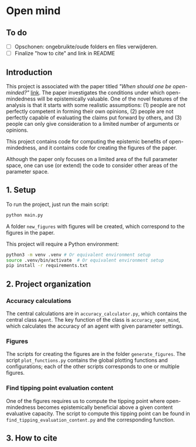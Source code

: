 # Open mind

## To do 
 - [ ] Opschonen: ongebruikte/oude folders en files verwijderen.
 - [ ] Finalize "how to cite" and link in README

## Introduction
This project is associated with the paper titled *"When should one be open-minded?"* 
[link](). The paper investigates the conditions under which open-mindedness will be 
epistemically valuable. One of the novel features of the analysis is that it starts 
with some realistic assumptions: (1) people are not perfectly competent in forming their 
own opinions, (2) people are not perfectly capable of evaluating the claims put forward 
by others, and (3) people can only give consideration to a limited number of arguments 
or opinions.

This project contains code for computing the epistemic benefits of open-mindedness, 
and it contains code for creating the figures of the paper. 

Although the paper only focuses on a limited area of the full parameter space, one 
can use (or extend) the code to consider  other areas of the parameter space. 

## 1. Setup

To run the project, just run the main script:

```bash
python main.py
```

A folder `new_figures` with figures will be created, which correspond to the figures 
in the paper.

This project will require a Python environment:

```bash
python3 -m venv .venv # Or equivalent environment setup
source .venv/bin/activate  # Or equivalent environment setup
pip install -r requirements.txt
```

## 2. Project organization

### Accuracy calculations
The central calculations are in `accuracy_calculator.py`, which contains the 
central class `Agent`. The key function of the class is `accuracy_open_mind`, 
which calculates the accuracy of an agent with given parameter settings. 

### Figures
The scripts for creating the figures are in the folder `generate_figures`. The 
script `plot_functions.py` contains the global plotting functions and 
configurations; each of the other scripts corresponds to one or multiple figures. 

### Find tipping point evaluation content
One of the figures requires us to compute the tipping point where open-mindedness 
becomes epistemically beneficial above a given content evaluative capacity. The 
script to compute this tipping point can be found in 
`find_tipping_evaluation_content.py` and the corresponding function. 

## 3. How to cite
